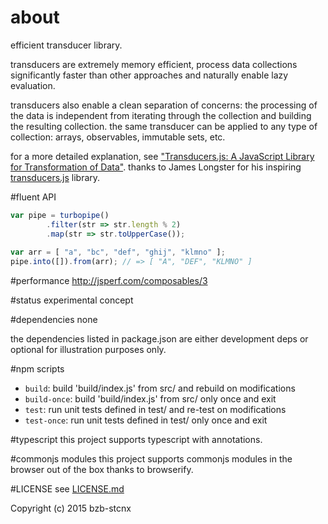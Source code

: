 # about
efficient transducer library.

transducers are extremely memory efficient, process data collections significantly faster than other approaches and naturally enable lazy evaluation.

transducers also enable a clean separation of concerns: the processing of the data is independent from iterating through the collection and building the resulting collection. the same transducer can be applied to any type of collection: arrays, observables, immutable sets, etc.

for a more detailed explanation, see ["Transducers.js: A JavaScript Library for Transformation of Data"](http://jlongster.com/Transducers.js--A-JavaScript-Library-for-Transformation-of-Data).
thanks to James Longster for his inspiring [transducers.js](https://github.com/jlongster/transducers.js) library.

#fluent API
```javascript
var pipe = turbopipe()
        .filter(str => str.length % 2)
        .map(str => str.toUpperCase());
        
var arr = [ "a", "bc", "def", "ghij", "klmno" ];
pipe.into([]).from(arr); // => [ "A", "DEF", "KLMNO" ]
```

#performance
http://jsperf.com/composables/3

#status
experimental concept

#dependencies
none

the dependencies listed in package.json are either development deps or optional for illustration purposes only.

#npm scripts
* `build`: build 'build/index.js' from src/ and rebuild on modifications
* `build-once`: build 'build/index.js' from src/ only once and exit
* `test`: run unit tests defined in test/ and re-test on modifications
* `test-once`: run unit tests defined in test/ only once and exit

#typescript
this project supports typescript with annotations.

#commonjs modules
this project supports commonjs modules in the browser out of the box thanks to browserify.

#LICENSE
see [LICENSE.md](./LICENSE.md)

Copyright (c) 2015 bzb-stcnx

